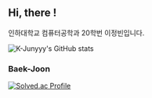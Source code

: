 ## Hi, there !

인하대학교 컴퓨터공학과 20학번 이정빈입니다. 

![K-Junyyy's GitHub stats](https://github-readme-stats.vercel.app/api?username=Leejeongbin01&show_icons=true&theme=tokyonight)

### Baek-Joon
[![Solved.ac Profile](http://mazassumnida.wtf/api/v2/generate_badge?boj=ljb011013)](https://solved.ac/ljb011013/)
